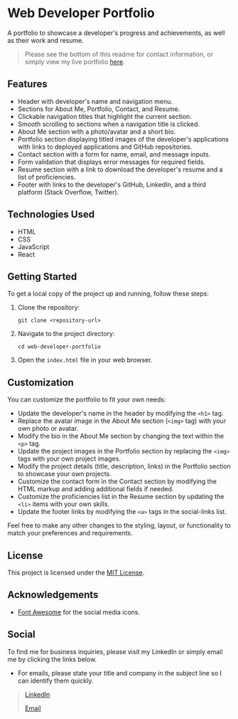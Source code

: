 # Web Developer Portfolio

A portfolio to showcase a developer's progress and achievements, as well as their work and resume. 

> Please see the bottom of this readme for contact information, or simply view my live portfolio [here](https://mcbariekman.github.io/bariekman-portfolio/).

## Features

- Header with developer's name and navigation menu.
- Sections for About Me, Portfolio, Contact, and Resume.
- Clickable navigation titles that highlight the current section.
- Smooth scrolling to sections when a navigation title is clicked.
- About Me section with a photo/avatar and a short bio.
- Portfolio section displaying titled images of the developer's applications with links to deployed applications and GitHub repositories.
- Contact section with a form for name, email, and message inputs.
- Form validation that displays error messages for required fields.
- Resume section with a link to download the developer's resume and a list of proficiencies.
- Footer with links to the developer's GitHub, LinkedIn, and a third platform (Stack Overflow, Twitter).

## Technologies Used

- HTML
- CSS
- JavaScript
- React 

## Getting Started

To get a local copy of the project up and running, follow these steps:

1. Clone the repository:
   ```
   git clone <repository-url>
   ```
2. Navigate to the project directory:
   ```
   cd web-developer-portfolio
   ```
3. Open the `index.html` file in your web browser.

## Customization

You can customize the portfolio to fit your own needs:

- Update the developer's name in the header by modifying the `<h1>` tag.
- Replace the avatar image in the About Me section (`<img>` tag) with your own photo or avatar.
- Modify the bio in the About Me section by changing the text within the `<p>` tag.
- Update the project images in the Portfolio section by replacing the `<img>` tags with your own project images.
- Modify the project details (title, description, links) in the Portfolio section to showcase your own projects.
- Customize the contact form in the Contact section by modifying the HTML markup and adding additional fields if needed.
- Customize the proficiencies list in the Resume section by updating the `<li>` items with your own skills.
- Update the footer links by modifying the `<a>` tags in the social-links list.

Feel free to make any other changes to the styling, layout, or functionality to match your preferences and requirements.

## License

This project is licensed under the [MIT License](LICENSE).

## Acknowledgements

- [Font Awesome](https://fontawesome.com) for the social media icons.

## Social

To find me for business inquiries, please visit my LinkedIn or simply email me by clicking the links below. 

- For emails, please state your title and company in the subject line so I can identify them quickly.

>[LinkedIn](https://www.linkedin.com/in/madilyn-bariekman-842437159/) 
>
>[Email](mailto:mcbariekman@hotmail.com)
